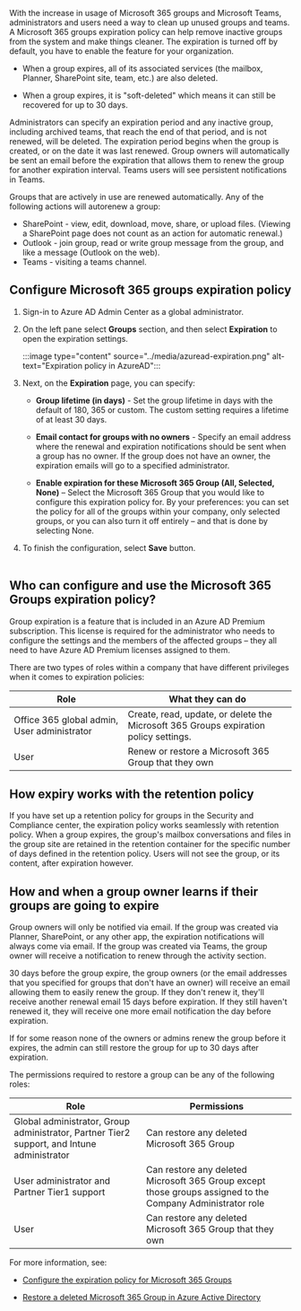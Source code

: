 

With the increase in usage of Microsoft 365 groups and Microsoft Teams, administrators and users need a way to clean up unused groups and teams. A Microsoft 365 groups expiration policy can help remove inactive groups from the system and make things cleaner. The expiration is turned off by default, you have to enable the feature for your organization. 

* When a group expires, all of its associated services (the mailbox, Planner, SharePoint site, team, etc.) are also deleted.

* When a group expires, it is "soft-deleted" which means it can still be recovered for up to 30 days.

Administrators can specify an expiration period and any inactive group, including archived teams, that reach the end of that period, and is not renewed, will be deleted. The expiration period begins when the group is created, or on the date it was last renewed. Group owners will automatically be sent an email before the expiration that allows them to renew the group for another expiration interval. Teams users will see persistent notifications in Teams.

Groups that are actively in use are renewed automatically. Any of the following actions will autorenew a group:

* SharePoint - view, edit, download, move, share, or upload files. (Viewing a SharePoint page does not count as an action for automatic renewal.)
* Outlook - join group, read or write group message from the group, and like a message (Outlook on the web).
* Teams - visiting a teams channel.

## Configure Microsoft 365 groups expiration policy

1. Sign-in to Azure AD Admin Center as a global administrator. 

2. On the left pane select **Groups** section, and then select **Expiration** to open the expiration settings.  

	‎‎:::image type="content" source="../media/azuread-expiration.png" alt-text="Expiration policy in AzureAD":::  

3. Next, on the **Expiration** page, you can specify: 

	- **Group lifetime (in days)** - Set the group lifetime in days with the default of 180, 365 or custom. The custom setting requires a lifetime of at least 30 days.

	- **Email contact for groups with no owners** - Specify an email address where the renewal and expiration notifications should be sent when a group has no owner. If the group does not have an owner, the expiration emails will go to a specified administrator.

	- **Enable expiration for these Microsoft 365 Group (All, Selected, None)** – Select the Microsoft 365 Group that you would like to configure this expiration policy for. By your preferences: you can set the policy for all of the groups within your company, only selected groups, or you can also turn it off entirely – and that is done by selecting None.

4. To finish the configuration, select **Save** button.  
‎

## Who can configure and use the Microsoft 365 Groups expiration policy?

Group expiration is a feature that is included in an Azure AD Premium subscription. This license is required for the administrator who needs to configure the settings and the members of the affected groups – they all need to have Azure AD Premium licenses assigned to them.

 

There are two types of roles within a company that have different privileges when it comes to expiration policies:

 

| **Role**| **What they can do** |
| - |- |
| Office 365 global admin, User administrator| Create, read, update, or delete the Microsoft 365 Groups expiration policy settings. |
| User| Renew or restore a Microsoft 365 Group that they own |


 

## How expiry works with the retention policy

If you have set up a retention policy for groups in the Security and Compliance center, the expiration policy works seamlessly with retention policy. When a group expires, the group's mailbox conversations and files in the group site are retained in the retention container for the specific number of days defined in the retention policy. Users will not see the group, or its content, after expiration however.
 

## How and when a group owner learns if their groups are going to expire

Group owners will only be notified via email. If the group was created via Planner, SharePoint, or any other app, the expiration notifications will always come via email. If the group was created via Teams, the group owner will receive a notification to renew through the activity section. 

30 days before the group expire, the group owners (or the email addresses that you specified for groups that don't have an owner) will receive an email allowing them to easily renew the group. If they don't renew it, they'll receive another renewal email 15 days before expiration. If they still haven't renewed it, they will receive one more email notification the day before expiration.

If for some reason none of the owners or admins renew the group before it expires, the admin can still restore the group for up to 30 days after expiration.


The permissions required to restore a group can be any of the following roles:

| **Role**| **Permissions** |
| - |- |
| Global administrator, Group administrator, Partner Tier2 support, and Intune administrator| Can restore any deleted Microsoft 365 Group |
| User administrator and Partner Tier1 support| Can restore any deleted Microsoft 365 Group except those groups assigned to the Company Administrator role |
| User| Can restore any deleted Microsoft 365 Group that they own |


 

For more information, see:

* [Configure the expiration policy for Microsoft 365 Groups](/azure/active-directory/users-groups-roles/groups-lifecycle)

* [Restore a deleted Microsoft 365 Group in Azure Active Directory](/azure/active-directory/users-groups-roles/groups-restore-deleted)
